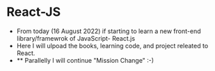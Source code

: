 # React-JS
- From today (16 August 2022) if starting to learn a new front-end library/framewrok of JavaScript- React.js
- Here I will ulpoad the books, learning code, and project releated to React.
- ** Parallelly I will continue "Mission Change"  :-)
